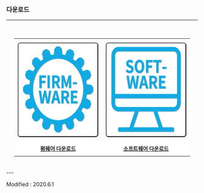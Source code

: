### 다운로드

---

<style>

</style>
<div align="center" style="padding:20px 20px 20px 20px">
<table align="center" style="border-right:none; border-left:none; border-top:none; border-bottom:none">
    <div align="center">
        <tr style="padding:20px 20px 20px 20px">
        <td style="border-right:none; border-left:none; border-top:none; border-bottom:none; padding:10px 10px 10px 10px">
            <button type="button" style="background:white; border-radius:0.5em;" onclick="window.open('http://dev.byrobot.co.kr/products/')"><img src="/assets/images/simple-icons/firmware_icon.png" alt="firmware download" height="240" width="240"></button>
        </td>
        <td style="border-right:none; border-left:none; border-top:none; border-bottom:none; padding:10px 10px 10px 10px" >
            <button type="button" style="background:white; border-radius:0.5em;" onclick="window.open('https://byrobot.co.kr/page/?pid=software')"><img src="/assets/images/simple-icons/software_icon.png" alt="software download" height="240" width="240"></button>
        </td>
    </tr>
    <tr>
        <td align="center" bgcolor=white style="border-right:none; border-left:none; border-top:none; border-bottom:none; padding:10px 10px 10px 10px">
            <a href="http://dev.byrobot.co.kr/products/"><font face="맑은고딕"><b>펌웨어 다운로드</b></font></a>
        </td>
        <td align="center" bgcolor=white style="border-right:none; border-left:none; border-top:none; border-bottom:none; padding:10px 10px 10px 10px">
            <a href="https://byrobot.co.kr/page/?pid=software"><font face="맑은고딕"><b>소프트웨어 다운로드</b></font></a>
        </td>
    </tr>
</div>
</table>
</div>
---

Modified : 2020.6.1